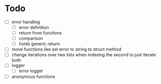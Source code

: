 # Todo

- [ ] error handling
  - [ ] error definition
  - [ ] return from functions
  - [ ] comparison
  - [ ] holds generic return
- [ ] move functions like ast error to string to struct method
- [ ] change iterations over two lists when indexing the second
      to just iterate both
- [ ] logger
  - [ ] error logger
- [ ] anonymous functions
